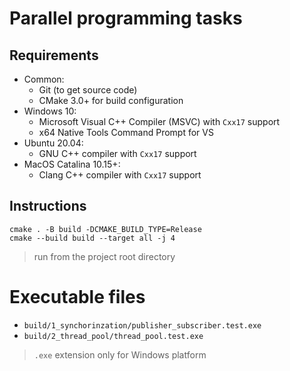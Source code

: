# Parallel programming tasks

## Requirements

* Common:
    * Git (to get source code)
    * CMake 3.0+ for build configuration
* Windows 10:
    * Microsoft Visual C++ Compiler (MSVC) with `Cxx17` support
    * x64 Native Tools Command Prompt for VS
* Ubuntu 20.04:
    * GNU C++ compiler with `Cxx17` support
* MaсOS Catalina 10.15+:
    * Clang C++ compiler with `Cxx17` support

## Instructions

```shell
cmake . -B build -DCMAKE_BUILD_TYPE=Release
cmake --build build --target all -j 4
```

> run from the project root directory

# Executable files

* `build/1_synchorinzation/publisher_subscriber.test.exe`
* `build/2_thread_pool/thread_pool.test.exe`

> `.exe` extension only for Windows platform